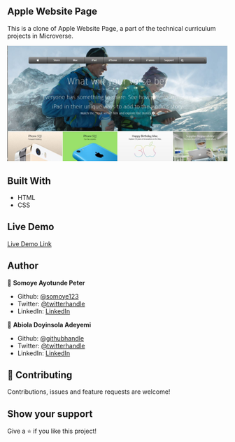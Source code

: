 ## Apple Website Page

This is a clone of Apple Website Page, a part of the technical curriculum projects in Microverse.

![screenshot](./screenshot.JPG)

## Built With

- HTML
- CSS

## Live Demo

[Live Demo Link](https://rawcdn.githack.com/Abidoyinsola1/apple-website-page/b09bc29aa8eb9cc1fd6cbc91c9b15e03ee02154a/index.html
)

## Author

👤 **Somoye Ayotunde Peter**

- Github: [@somoye123](https://github.com/somoye123)
- Twitter: [@twitterhandle](https://twitter.com/ayotunde_197)
- LinkedIn: [LinkedIn](https://www.linkedin.com/in/somoye-ayotunde-03a471161)

👤 **Abiola Doyinsola Adeyemi**

- Github: [@githubhandle](https://github.com/abidoyinsola1)
- Twitter: [@twitterhandle](https://twitter.com/abidoyinsola)
- LinkedIn: [LinkedIn](https://www.linkedin.com/in/doyinsola-adeyemi)

## 🤝 Contributing

Contributions, issues and feature requests are welcome!

## Show your support

Give a ⭐️ if you like this project!
